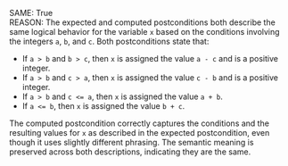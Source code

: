 SAME: True  
REASON: The expected and computed postconditions both describe the same logical behavior for the variable `x` based on the conditions involving the integers `a`, `b`, and `c`. Both postconditions state that:

- If `a > b` and `b > c`, then `x` is assigned the value `a - c` and is a positive integer.
- If `a > b` and `c > a`, then `x` is assigned the value `c - b` and is a positive integer.
- If `a > b` and `c <= a`, then `x` is assigned the value `a + b`.
- If `a <= b`, then `x` is assigned the value `b + c`.

The computed postcondition correctly captures the conditions and the resulting values for `x` as described in the expected postcondition, even though it uses slightly different phrasing. The semantic meaning is preserved across both descriptions, indicating they are the same.